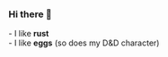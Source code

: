### Hi there 👋

<p>
- I like <b>rust</b>
  <br>
- I like <b>eggs</b> (so does my D&D character) 
</p>

